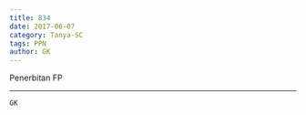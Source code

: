 ```yaml
---
title: 834
date: 2017-06-07
category: Tanya-SC
tags: PPN
author: GK
---
```


Penerbitan FP

---



`GK`
